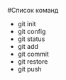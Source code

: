 #Список команд

- git init
- git config
- git status
- git add
- git commit
- git restore
- git push

